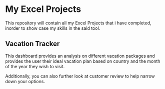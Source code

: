 # My Excel Projects
This repository will contain all my Excel Projects that i have completed, inorder to show case my skills in the said tool.  
## Vacation Tracker  
This dashboard provides an analysis on different vacation packages and provides the user their ideal vacation plan based on country and the month of the year they wish to visit.  
  
  Additionally, you can also further look at customer review to help narrow down your options.



